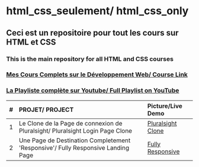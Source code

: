 # html_css_seulement/ html_css_only

## Ceci est un repositoire pour tout les cours sur HTML et CSS
### This is the main repository for all HTML and CSS courses

### [Mes Cours Complets sur le Développement Web/ Course Link](https://www.youtube.com/channel/UCzvbhmjj1E0lJB9_O5tF79w)
### [La Playliste complète sur Youtube/ Full Playlist on YouTube](https://www.youtube.com/channel/UCzvbhmjj1E0lJB9_O5tF79w)


|  #  |                                   PROJET/ PROJECT                                 |                Picture/Live Demo                 |
| ----|:----------------------------------------------------------------------------------|:-------------------------------------------------|
|  1  |  Le Clone de la Page de connexion de Pluralsight/ Pluralsight Login Page Clone    | [Pluralsight Clone](https://iili.io/XnK3Je.png)
|  2  |  Une Page de Destination Completement 'Responsive'/ Fully Responsive Landing Page | [Fully Responsive](https://iili.io/XnKV7n.png)             

